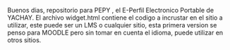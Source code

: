 Buenos dias, repositorio para PEPY , el E-Perfil Electronico Portable de YACHAY.
El archivo widget.html contiene el codigo a incrustar en el sitio a utilizar, este puede ser un LMS o cualquier sitio, esta primera version se penso para MOODLE pero sin tomar en cuenta el idioma, 
puede utilizar en otros sitios.
